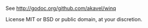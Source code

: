 See http://godoc.org/github.com/akavel/winq

License MIT or BSD or public domain, at your discretion.
